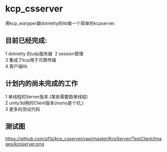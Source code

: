 # kcp_csserver #

用kcp_warpper跟dotnetty的lib做一个简单的kcpserver.  
## 目前已经完成:  
1 dotnetty 的udp服务器  
2 session管理  
3 集成了kcp用于可靠传输  
4 客户端lib  

## 计划内的尚未完成的工作  

1 单线程的Server版本.(某些需要跑单线程)  
2 unity3d用的Client版本(mono是个坑,)  
3 更多的测试代码  

## 测试图 
https://github.com/a11s/kcp_csserver/raw/master/KcpServer/TestClient/Images/kcpserver.png  
